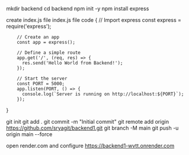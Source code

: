mkdir backend
cd backend
npm init -y
npm install express

create index.js file
  index.js file code
  {
        // Import express
        const express = require('express');
        
        // Create an app
        const app = express();
        
        // Define a simple route
        app.get('/', (req, res) => {
          res.send('Hello World from Backend!');
        });
        
        // Start the server
        const PORT = 5000;
        app.listen(PORT, () => {
          console.log(`Server is running on http://localhost:${PORT}`);
        });
  }
  
git init
git add .
git commit -m "Initial commit"
git remote add origin https://github.com/sryagit/backend1.git
git branch -M main
git push -u origin main --force

open render.com and configure
https://backend1-wvtt.onrender.com


